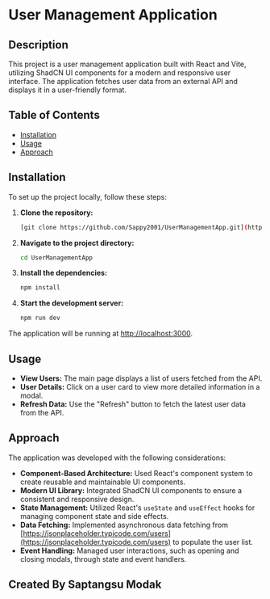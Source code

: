 # User Management Application

## Description
This project is a user management application built with React and Vite, utilizing ShadCN UI components for a modern and responsive user interface. The application fetches user data from an external API and displays it in a user-friendly format.

## Table of Contents
- [Installation](#installation)
- [Usage](#usage)
- [Approach](#approach)

## Installation
To set up the project locally, follow these steps:

1. **Clone the repository:**
   ```bash
   [git clone https://github.com/Sappy2001/UserManagementApp.git](https://github.com/Sappy2001/UserManagementApp.git)
   ```

2. **Navigate to the project directory:**
   ```bash
   cd UserManagementApp
   ```

3. **Install the dependencies:**
   ```bash
   npm install
   ```

4. **Start the development server:**
   ```bash
   npm run dev
   ```

The application will be running at [http://localhost:3000](http://localhost:3000).

## Usage
- **View Users:** The main page displays a list of users fetched from the API.
- **User Details:** Click on a user card to view more detailed information in a modal.
- **Refresh Data:** Use the "Refresh" button to fetch the latest user data from the API.

## Approach
The application was developed with the following considerations:

- **Component-Based Architecture:** Used React's component system to create reusable and maintainable UI components.
- **Modern UI Library:** Integrated ShadCN UI components to ensure a consistent and responsive design.
- **State Management:** Utilized React's `useState` and `useEffect` hooks for managing component state and side effects.
- **Data Fetching:** Implemented asynchronous data fetching from [https://jsonplaceholder.typicode.com/users](https://jsonplaceholder.typicode.com/users) to populate the user list.
- **Event Handling:** Managed user interactions, such as opening and closing modals, through state and event handlers.



## Created By Saptangsu Modak
